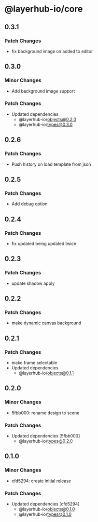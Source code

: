 # @layerhub-io/core

## 0.3.1

### Patch Changes

- fix background image on added to editor

## 0.3.0

### Minor Changes

- Add background image support

### Patch Changes

- Updated dependencies
  - @layerhub-io/objects@0.2.0
  - @layerhub-io/types@0.3.0

## 0.2.6

### Patch Changes

- Push history on load template from json

## 0.2.5

### Patch Changes

- Add debug option

## 0.2.4

### Patch Changes

- fix updated being updated twice

## 0.2.3

### Patch Changes

- update shadow apply

## 0.2.2

### Patch Changes

- make dynamic canvas background

## 0.2.1

### Patch Changes

- make frame selectable
- Updated dependencies
  - @layerhub-io/objects@0.1.1

## 0.2.0

### Minor Changes

- 5fbb000: rename design to scene

### Patch Changes

- Updated dependencies [5fbb000]
  - @layerhub-io/types@0.2.0

## 0.1.0

### Minor Changes

- cfd5294: create initial release

### Patch Changes

- Updated dependencies [cfd5294]
  - @layerhub-io/objects@0.1.0
  - @layerhub-io/types@0.1.0
